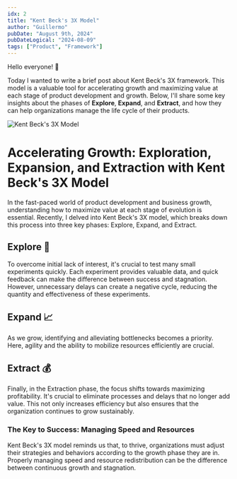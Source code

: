 ```yaml
---
idx: 2
title: "Kent Beck's 3X Model"
author: "Guillermo"
pubDate: "August 9th, 2024"
pubDateLogical: "2024-08-09"
tags: ["Product", "Framework"]
---
```


Hello everyone! 👋

Today I wanted to write a brief post about Kent Beck's 3X framework. This model is a valuable tool for accelerating growth and maximizing value at each stage of product development and growth. Below, I'll share some key insights about the phases of **Explore**, **Expand**, and **Extract**, and how they can help organizations manage the life cycle of their products.

![Kent Beck's 3X Model](https://dimosr.github.io/assets/img/posts/3x.png)

# Accelerating Growth: Exploration, Expansion, and Extraction with Kent Beck's 3X Model

In the fast-paced world of product development and business growth, understanding how to maximize value at each stage of evolution is essential. Recently, I delved into Kent Beck's 3X model, which breaks down this process into three key phases: Explore, Expand, and Extract.

## Explore 🌱

To overcome initial lack of interest, it's crucial to test many small experiments quickly. Each experiment provides valuable data, and quick feedback can make the difference between success and stagnation. However, unnecessary delays can create a negative cycle, reducing the quantity and effectiveness of these experiments.

## Expand 📈

As we grow, identifying and alleviating bottlenecks becomes a priority. Here, agility and the ability to mobilize resources efficiently are crucial.

## Extract 💰

Finally, in the Extraction phase, the focus shifts towards maximizing profitability. It's crucial to eliminate processes and delays that no longer add value. This not only increases efficiency but also ensures that the organization continues to grow sustainably.

### The Key to Success: Managing Speed and Resources

Kent Beck's 3X model reminds us that, to thrive, organizations must adjust their strategies and behaviors according to the growth phase they are in. Properly managing speed and resource redistribution can be the difference between continuous growth and stagnation.
